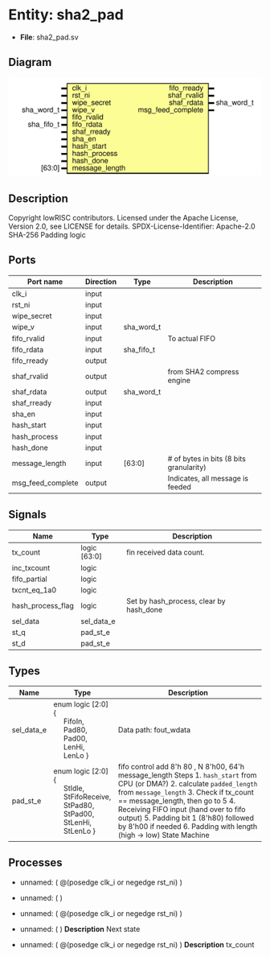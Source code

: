 # Entity: sha2_pad

- **File**: sha2_pad.sv
## Diagram

![Diagram](sha2_pad.svg "Diagram")
## Description

Copyright lowRISC contributors.
 Licensed under the Apache License, Version 2.0, see LICENSE for details.
 SPDX-License-Identifier: Apache-2.0
 SHA-256 Padding logic
 
## Ports

| Port name         | Direction | Type       | Description                             |
| ----------------- | --------- | ---------- | --------------------------------------- |
| clk_i             | input     |            |                                         |
| rst_ni            | input     |            |                                         |
| wipe_secret       | input     |            |                                         |
| wipe_v            | input     | sha_word_t |                                         |
| fifo_rvalid       | input     |            | To actual FIFO                          |
| fifo_rdata        | input     | sha_fifo_t |                                         |
| fifo_rready       | output    |            |                                         |
| shaf_rvalid       | output    |            | from SHA2 compress engine               |
| shaf_rdata        | output    | sha_word_t |                                         |
| shaf_rready       | input     |            |                                         |
| sha_en            | input     |            |                                         |
| hash_start        | input     |            |                                         |
| hash_process      | input     |            |                                         |
| hash_done         | input     |            |                                         |
| message_length    | input     | [63:0]     | # of bytes in bits (8 bits granularity) |
| msg_feed_complete | output    |            | Indicates, all message is feeded        |
## Signals

| Name              | Type         | Description                             |
| ----------------- | ------------ | --------------------------------------- |
| tx_count          | logic [63:0] | fin received data count.                |
| inc_txcount       | logic        |                                         |
| fifo_partial      | logic        |                                         |
| txcnt_eq_1a0      | logic        |                                         |
| hash_process_flag | logic        | Set by hash_process, clear by hash_done |
| sel_data          | sel_data_e   |                                         |
| st_q              | pad_st_e     |                                         |
| st_d              | pad_st_e     |                                         |
## Types

| Name       | Type                                                                                                                                                                                                                                                                                                                                             | Description                                                                                                                                                                                                                                                                                                                                                         |
| ---------- | ------------------------------------------------------------------------------------------------------------------------------------------------------------------------------------------------------------------------------------------------------------------------------------------------------------------------------------------------ | ------------------------------------------------------------------------------------------------------------------------------------------------------------------------------------------------------------------------------------------------------------------------------------------------------------------------------------------------------------------- |
| sel_data_e | enum logic [2:0] {<br><span style="padding-left:20px">     FifoIn,<br><span style="padding-left:20px">              Pad80,<br><span style="padding-left:20px">               Pad00,<br><span style="padding-left:20px">               LenHi,<br><span style="padding-left:20px">               LenLo              }                              | Data path: fout_wdata                                                                                                                                                                                                                                                                                                                                               |
| pad_st_e   | enum logic [2:0] {<br><span style="padding-left:20px">     StIdle,<br><span style="padding-left:20px">             StFifoReceive,<br><span style="padding-left:20px">      StPad80,<br><span style="padding-left:20px">            StPad00,<br><span style="padding-left:20px">     StLenHi,<br><span style="padding-left:20px">     StLenLo   } | fifo control add 8'h 80 , N 8'h00, 64'h message_length Steps 1. `hash_start` from CPU (or DMA?) 2. calculate `padded_length` from `message_length` 3. Check if tx_count == message_length, then go to 5 4. Receiving FIFO input (hand over to fifo output) 5. Padding bit 1 (8'h80) followed by 8'h00 if needed 6. Padding with length (high -> low) State Machine  |
## Processes
- unnamed: ( @(posedge clk_i or negedge rst_ni) )
- unnamed: (  )
- unnamed: ( @(posedge clk_i or negedge rst_ni) )
- unnamed: (  )
**Description**
Next state

- unnamed: ( @(posedge clk_i or negedge rst_ni) )
**Description**
tx_count

